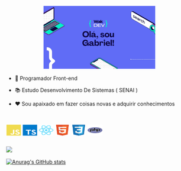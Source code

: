 <p align="center"><img width="60%" src="./img/read.png" /></a></p>

- 💼 Programador Front-end

- :books: Estudo Desenvolvimento De Sistemas ( SENAI )

- :hearts: Sou apaixado em fazer coisas novas e adquirir conhecimentos


</br>

<div style="display: inline_block"><br>
  <img align="center" alt="Afonso-Js" height="30" width="40" src="https://raw.githubusercontent.com/devicons/devicon/master/icons/javascript/javascript-plain.svg">
  <img align="center" alt="Afonso-Ts" height="30" width="40" src="https://raw.githubusercontent.com/devicons/devicon/master/icons/typescript/typescript-plain.svg">
  <img align="center" alt="Afonso-React" height="30" width="40" src="https://raw.githubusercontent.com/devicons/devicon/master/icons/react/react-original.svg">
  <img align="center" alt="Afonso-HTML" height="30" width="40" src="https://raw.githubusercontent.com/devicons/devicon/master/icons/html5/html5-original.svg">
  <img align="center" alt="Afonso-CSS" height="30" width="40" src="https://raw.githubusercontent.com/devicons/devicon/master/icons/css3/css3-original.svg">
  <img align="center" alt="Afonso-PHP" height="30" width="40" src="https://raw.githubusercontent.com/devicons/devicon/master/icons/php/php-original.svg">
</div>
  
  ##
 
<div> 
  <a href = "mailto:gabrieltrabalho199@gmail.com"><img src="https://img.shields.io/badge/-Gmail-%23333?style=for-the-badge&logo=gmail&logoColor=white" target="_blank"></a>
  
 
  [![Anurag's GitHub stats](https://github-readme-stats.vercel.app/api?Gabriel-Wak=anuraghazra)](https://github.com/anuraghazra/github-readme-stats)
 
</div>
